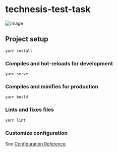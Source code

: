 # technesis-test-task

![image](https://user-images.githubusercontent.com/46642788/199753433-4bf8f97c-3e04-4e20-a044-05b8a7410f32.png)


## Project setup
```
yarn install
```

### Compiles and hot-reloads for development
```
yarn serve
```

### Compiles and minifies for production
```
yarn build
```

### Lints and fixes files
```
yarn lint
```

### Customize configuration
See [Configuration Reference](https://cli.vuejs.org/config/).
